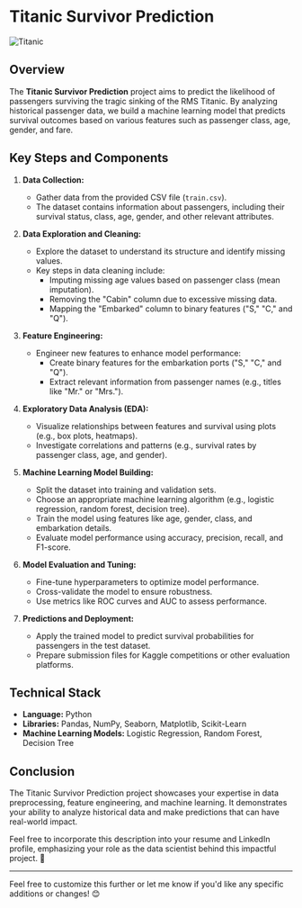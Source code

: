 # Titanic Survivor Prediction

![Titanic](https://upload.wikimedia.org/wikipedia/commons/thumb/f/fd/RMS_Titanic_3.jpg/640px-RMS_Titanic_3.jpg)

## Overview

The **Titanic Survivor Prediction** project aims to predict the likelihood of passengers surviving the tragic sinking of the RMS Titanic. By analyzing historical passenger data, we build a machine learning model that predicts survival outcomes based on various features such as passenger class, age, gender, and fare.

## Key Steps and Components

1. **Data Collection:**
   - Gather data from the provided CSV file (`train.csv`).
   - The dataset contains information about passengers, including their survival status, class, age, gender, and other relevant attributes.

2. **Data Exploration and Cleaning:**
   - Explore the dataset to understand its structure and identify missing values.
   - Key steps in data cleaning include:
     - Imputing missing age values based on passenger class (mean imputation).
     - Removing the "Cabin" column due to excessive missing data.
     - Mapping the "Embarked" column to binary features ("S," "C," and "Q").

3. **Feature Engineering:**
   - Engineer new features to enhance model performance:
     - Create binary features for the embarkation ports ("S," "C," and "Q").
     - Extract relevant information from passenger names (e.g., titles like "Mr." or "Mrs.").

4. **Exploratory Data Analysis (EDA):**
   - Visualize relationships between features and survival using plots (e.g., box plots, heatmaps).
   - Investigate correlations and patterns (e.g., survival rates by passenger class, age, and gender).

5. **Machine Learning Model Building:**
   - Split the dataset into training and validation sets.
   - Choose an appropriate machine learning algorithm (e.g., logistic regression, random forest, decision tree).
   - Train the model using features like age, gender, class, and embarkation details.
   - Evaluate model performance using accuracy, precision, recall, and F1-score.

6. **Model Evaluation and Tuning:**
   - Fine-tune hyperparameters to optimize model performance.
   - Cross-validate the model to ensure robustness.
   - Use metrics like ROC curves and AUC to assess performance.

7. **Predictions and Deployment:**
   - Apply the trained model to predict survival probabilities for passengers in the test dataset.
   - Prepare submission files for Kaggle competitions or other evaluation platforms.

## Technical Stack

- **Language:** Python
- **Libraries:** Pandas, NumPy, Seaborn, Matplotlib, Scikit-Learn
- **Machine Learning Models:** Logistic Regression, Random Forest, Decision Tree

## Conclusion

The Titanic Survivor Prediction project showcases your expertise in data preprocessing, feature engineering, and machine learning. It demonstrates your ability to analyze historical data and make predictions that can have real-world impact.

Feel free to incorporate this description into your resume and LinkedIn profile, emphasizing your role as the data scientist behind this impactful project. 🌟

---

Feel free to customize this further or let me know if you'd like any specific additions or changes! 😊

